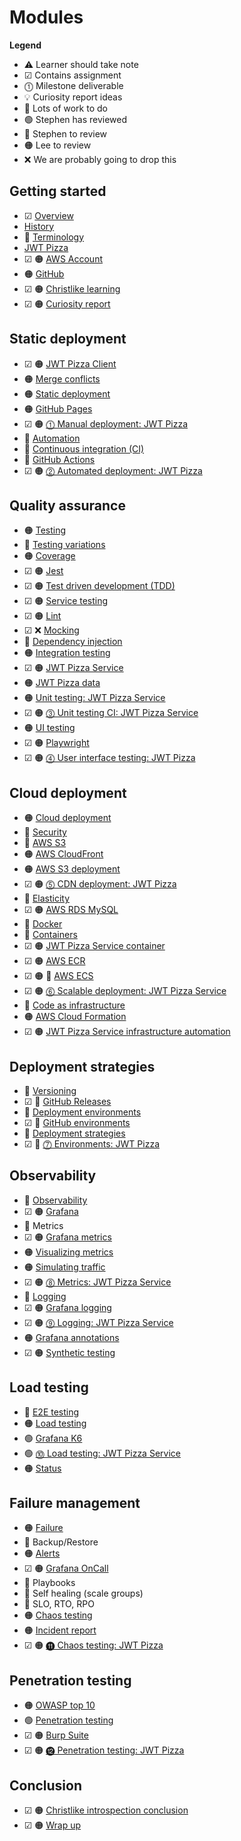 # Modules

**Legend**

- ⚠️ Learner should take note
- ☑ Contains assignment
- ⓵ Milestone deliverable
- 💡 Curiosity report ideas
- 🚧 Lots of work to do
- 🟢 Stephen has reviewed
- 🔵 Stephen to review
- 🟠 Lee to review
- ❌ We are probably going to drop this

## Getting started

- ☑ [Overview](overview/overview.md)
- [History](history/history.md)
- 🔵 [Terminology](terminology/terminology.md)
- [JWT Pizza](jwtPizza/jwtPizza.md)
- ☑ 🟠 [AWS Account](awsAccount/awsAccount.md)
- 🟠 [GitHub](gitHub/gitHub.md)
- ☑ 🟠 [Christlike learning](christlikeLearning/christlikeLearning.md)
- ☑ 🟠 [Curiosity report](curiosityReport/curiosityReport.md)

## Static deployment

- ☑ 🟠 [JWT Pizza Client](jwtPizzaClient/jwtPizzaClient.md)
- 🟠 [Merge conflicts](mergeConflicts/mergeConflicts.md)
- 🟠 [Static deployment](staticDeployment/staticDeployment.md)
- 🟠 [GitHub Pages](gitHubPages/gitHubPages.md)
- ☑ 🟠 [⓵ Manual deployment: JWT Pizza](deliverable1ManualDeploy/deliverable1ManualDeploy.md)
- 🔵 [Automation](automation/automation.md)
- 🔵 [Continuous integration (CI)](continuousIntegration/continuousIntegration.md)
- 🔵 [GitHub Actions](gitHubActions/gitHubActions.md)
- ☑ 🟠 [⓶ Automated deployment: JWT Pizza](deliverable2AutomatedDeploy/deliverable2AutomatedDeploy.md)

## Quality assurance

- 🟠 [Testing](testing/testing.md)
- 🚧 [Testing variations](testingVariations/testingVariations.md)
- 🟠 [Coverage](coverage/coverage.md)
- ☑ 🟠 [Jest](jest/jest.md)
- ☑ 🟠 [Test driven development (TDD)](tdd/tdd.md)
- ☑ 🟠 [Service testing](serviceTesting/serviceTesting.md)
- ☑ 🟠 [Lint](lint/lint.md)
- ☑ ❌ [Mocking](mocking/mocking.md)
- 🚧 [Dependency injection](dependencyInjection/dependencyInjection.md)
- 🟠 [Integration testing](integrationTesting/integrationTesting.md)
- ☑ 🟠 [JWT Pizza Service](jwtPizzaService/jwtPizzaService.md)
- 🟠 [JWT Pizza data](jwtPizzaData/jwtPizzaData.md)
- 🟠 [Unit testing: JWT Pizza Service](unitTestingJwtPizzaService/unitTestingJwtPizzaService.md)
- ☑ 🟠 [⓷ Unit testing CI: JWT Pizza Service](deliverable3UnitTesting/deliverable3UnitTesting.md)
- 🟠 [UI testing](uiTesting/uiTesting.md)
- ☑ 🟠 [Playwright](playwright/playwright.md)
- ☑ 🟠 [⓸ User interface testing: JWT Pizza](deliverable4UiTesting/deliverable4UiTesting.md)

## Cloud deployment

- 🟠 [Cloud deployment](cloudDeployment/cloudDeployment.md)
- 🚧 [Security](security/security.md)
- 🚧 [AWS S3](awsS3/awsS3.md)
- 🟠 [AWS CloudFront](awsCloudFront/awsCloudFront.md)
- 🟠 [AWS S3 deployment](awsS3Deployment/awsS3Deployment.md)
- ☑ 🟠 [⓹ CDN deployment: JWT Pizza](deliverable5CdnDeploy/deliverable5CdnDeploy.md)
- 🚧 [Elasticity](elasticity/elasticity.md)
- ☑ 🟠 [AWS RDS MySQL](awsRdsMysql/awsRdsMysql.md)
- 🚧 [Docker](docker/docker.md)
- 🚧 [Containers](containers/containers.md)
- ☑ 🟠 [JWT Pizza Service container](jwtPizzaServiceContainer/jwtPizzaServiceContainer.md)
- ☑ 🟠 [AWS ECR](awsEcr/awsEcr.md)
- ☑ 🟠 🚧 [AWS ECS](awsEcs/awsEcs.md)
- ☑ 🟠 [⓺ Scalable deployment: JWT Pizza Service](deliverable6ScalableDeploy/deliverable6ScalableDeploy.md)
- 🚧 [Code as infrastructure](codeAsInfrastructure/codeAsInfrastructure.md)
- 🟠 [AWS Cloud Formation](awsCloudFormation/awsCloudFormation.md)
- ☑ 🟠 [JWT Pizza Service infrastructure automation](jwtPizzaServiceInfrastructureAutomation/jwtPizzaServiceInfrastructureAutomation.md)

## Deployment strategies

- 🔵 [Versioning](versioning/versioning.md)
- ☑ 🔵 [GitHub Releases](gitHubReleases/gitHubReleases.md)
- 🔵 [Deployment environments](deploymentEnvironments/deploymentEnvironments.md)
- ☑ 🔵 [GitHub environments](gitHubEnvironments/gitHubEnvironments.md)
- 🔵 [Deployment strategies](deploymentStrategies/deploymentStrategies.md)
- ☑ 🔵 [⓻ Environments: JWT Pizza](deliverable7Environments/deliverable7Environments.md)

## Observability

- 🚧 [Observability](observability/observability.md)
- ☑ 🟠 [Grafana](grafana/grafana.md)
- 🚧 Metrics
- ☑ 🟠 [Grafana metrics](grafanaMetrics/grafanaMetrics.md)
- 🟠 [Visualizing metrics](visualizingMetrics/visualizingMetrics.md)
- 🟠 [Simulating traffic](simulatingTraffic/simulatingTraffic.md)
- ☑ 🟠 [⓼ Metrics: JWT Pizza Service](deliverable8Metrics/deliverable8Metrics.md)
- 🚧 [Logging](logging/logging.md)
- ☑ 🟠 [Grafana logging](grafanaLogging/grafanaLogging.md)
- ☑ 🟠 [⓽ Logging: JWT Pizza Service](deliverable9Logging/deliverable9Logging.md)
- 🟠 [Grafana annotations](grafanaAnnotations/grafanaAnnotations.md)
- ☑ 🟠 [Synthetic testing](syntheticTesting/syntheticTesting.md)

## Load testing

- 🚧 [E2E testing](e2eTesting/e2eTesting.md)
- 🟠 [Load testing](loadTesting/loadTesting.md)
- 🟢 [Grafana K6](grafanaK6/grafanaK6.md)
- 🟢 [⓾ Load testing: JWT Pizza Service](deliverable10LoadTesting/deliverable10LoadTesting.md)
- 🟠 [Status](statusReporting/statusReporting.md)

## Failure management

- 🟠 [Failure](failure/failure.md)
- 🚧 Backup/Restore
- 🟠 [Alerts](alerting/alerting.md)
- ☑ 🟠 [Grafana OnCall](grafanaOnCall/grafanaOnCall.md)
- 🚧 Playbooks
- 🚧 Self healing (scale groups)
- 🚧 SLO, RTO, RPO
- 🟠 [Chaos testing](chaosTesting/chaosTesting.md)
- 🟠 [Incident report](incidentReport/incidentReport.md)
- ☑ 🟠 [⓫ Chaos testing: JWT Pizza](deliverable11ChaosTesting/deliverable11ChaosTesting.md)

## Penetration testing

- 🟠 [OWASP top 10](owaspTop10/owaspTop10.md)
- 🟢 [Penetration testing](penetrationTesting/penetrationTesting.md)
- ☑ 🟠 [Burp Suite](burpSuite/burpSuite.md)
- ☑ 🟠 [⓬ Penetration testing: JWT Pizza](deliverable12PenetrationTesting/deliverable12PenetrationTesting.md)

## Conclusion

- ☑ 🟠 [Christlike introspection conclusion](christlikeLearningConclusion/christlikeLearningConclusion.md)
- ☑ 🟠 [Wrap up](wrapUp/wrapUp.md)
